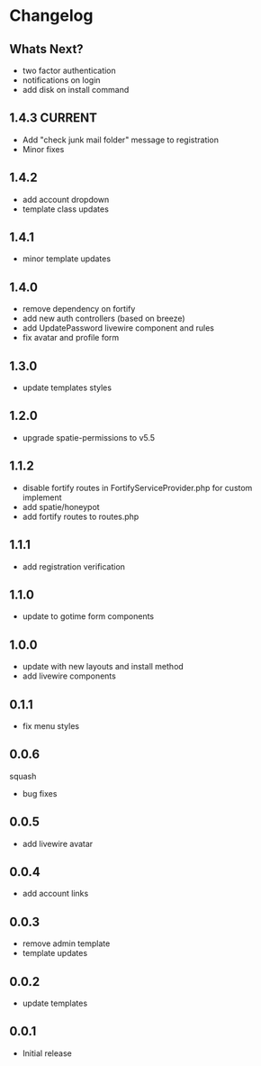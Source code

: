 # Changelog

## Whats Next?
- two factor authentication
- notifications on login
- add disk on install command


## 1.4.3 CURRENT

- Add "check junk mail folder" message to registration
- Minor fixes


## 1.4.2

- add account dropdown
- template class updates

## 1.4.1

- minor template updates

## 1.4.0

- remove dependency on fortify
- add new auth controllers (based on breeze)
- add UpdatePassword livewire component and rules
- fix avatar and profile form

## 1.3.0

- update templates styles

## 1.2.0
- upgrade spatie-permissions to v5.5

## 1.1.2

- disable fortify routes in FortifyServiceProvider.php for custom implement
- add spatie/honeypot
- add fortify routes to routes.php

## 1.1.1

- add registration verification

## 1.1.0

- update to gotime form components

## 1.0.0

- update with new layouts and install method
- add livewire components

## 0.1.1

- fix menu styles

## 0.0.6
squash
- bug fixes

## 0.0.5

- add livewire avatar

## 0.0.4

- add account links

## 0.0.3

- remove admin template
- template updates

## 0.0.2

- update templates

## 0.0.1

-   Initial release
